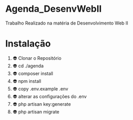 # Agenda_DesenvWebII

Trabalho Realizado na matéria de Desenvolvimento Web II

# Instalação

1. 👽 Clonar o Repositório
2. 👽 cd ./agenda
3. 👽 composer install
4. 👽 npm install
5. 👽 copy .env.example .env
6. 👽 alterar as configurações do .env
7. 👽 php artisan key:generate
8. 👽 php artisan migrate
